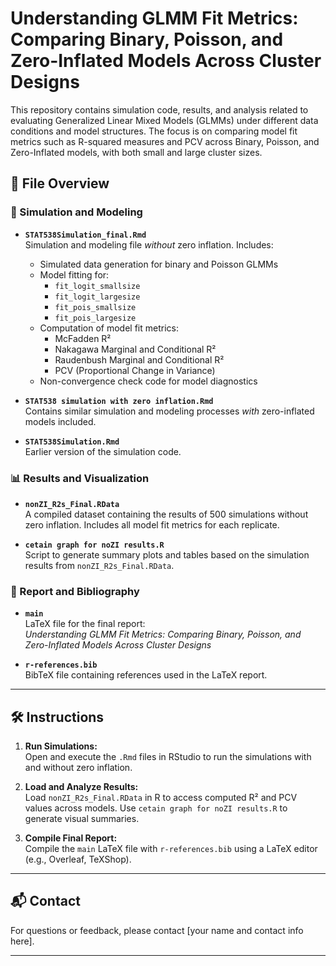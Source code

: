 # Understanding GLMM Fit Metrics: Comparing Binary, Poisson, and Zero-Inflated Models Across Cluster Designs

This repository contains simulation code, results, and analysis related to evaluating Generalized Linear Mixed Models (GLMMs) under different data conditions and model structures. The focus is on comparing model fit metrics such as R-squared measures and PCV across Binary, Poisson, and Zero-Inflated models, with both small and large cluster sizes.

## 📁 File Overview

### 🔬 Simulation and Modeling

- **`STAT538Simulation_final.Rmd`**  
  Simulation and modeling file *without* zero inflation. Includes:
  - Simulated data generation for binary and Poisson GLMMs
  - Model fitting for:
    - `fit_logit_smallsize`
    - `fit_logit_largesize`
    - `fit_pois_smallsize`
    - `fit_pois_largesize`
  - Computation of model fit metrics:
    - McFadden R²
    - Nakagawa Marginal and Conditional R²
    - Raudenbush Marginal and Conditional R²
    - PCV (Proportional Change in Variance)
  - Non-convergence check code for model diagnostics

- **`STAT538 simulation with zero inflation.Rmd`**  
  Contains similar simulation and modeling processes *with* zero-inflated models included.

- **`STAT538Simulation.Rmd`**  
  Earlier version of the simulation code.

### 📊 Results and Visualization

- **`nonZI_R2s_Final.RData`**  
  A compiled dataset containing the results of 500 simulations without zero inflation. Includes all model fit metrics for each replicate.

- **`cetain graph for noZI results.R`**  
  Script to generate summary plots and tables based on the simulation results from `nonZI_R2s_Final.RData`.

### 📄 Report and Bibliography

- **`main`**  
  LaTeX file for the final report:  
  *Understanding GLMM Fit Metrics: Comparing Binary, Poisson, and Zero-Inflated Models Across Cluster Designs*

- **`r-references.bib`**  
  BibTeX file containing references used in the LaTeX report.

---

## 🛠 Instructions

1. **Run Simulations:**  
   Open and execute the `.Rmd` files in RStudio to run the simulations with and without zero inflation.

2. **Load and Analyze Results:**  
   Load `nonZI_R2s_Final.RData` in R to access computed R² and PCV values across models. Use `cetain graph for noZI results.R` to generate visual summaries.

3. **Compile Final Report:**  
   Compile the `main` LaTeX file with `r-references.bib` using a LaTeX editor (e.g., Overleaf, TeXShop).

---

## 📬 Contact

For questions or feedback, please contact [your name and contact info here].

---
